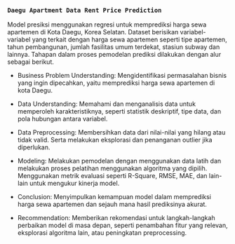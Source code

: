 ### **`Daegu Apartment Data Rent Price Prediction`**

Model presiksi menggunakan regresi untuk memprediksi harga sewa apartemen di Kota Daegu, Korea Selatan. Dataset berisikan variabel-variabel yang terkait dengan harga sewa apartemen seperti tipe apartemen, tahun pembangunan, jumlah fasilitas umum terdekat, stasiun subway dan lainnya. Tahapan dalam proses pemodelan prediksi dilakukan dengan alur sebagai berikut.

* Business Problem Understanding: Mengidentifikasi permasalahan bisnis yang ingin dipecahkan, yaitu memprediksi harga sewa apartemen di kota Daegu.

* Data Understanding: Memahami dan menganalisis data untuk memperoleh karakteristiknya, seperti statistik deskriptif, tipe data, dan pola hubungan antara variabel.

* Data Preprocessing: Membersihkan data dari nilai-nilai yang hilang atau tidak valid. Serta melakukan eksplorasi dan penanganan outlier jika diperlukan.

* Modeling: Melakukan pemodelan dengan menggunakan data latih dan melakukan proses pelatihan menggunakan algoritma yang dipilih. Menggunakan metrik evaluasi seperti R-Square, RMSE, MAE, dan lain-lain untuk mengukur kinerja model.

* Conclusion: Menyimpulkan kemampuan model dalam memprediksi harga sewa apartemen dan sejauh mana hasil prediksinya akurat.

* Recommendation: Memberikan rekomendasi untuk langkah-langkah perbaikan model di masa depan, seperti penambahan fitur yang relevan, eksplorasi algoritma lain, atau peningkatan preprocessing.
